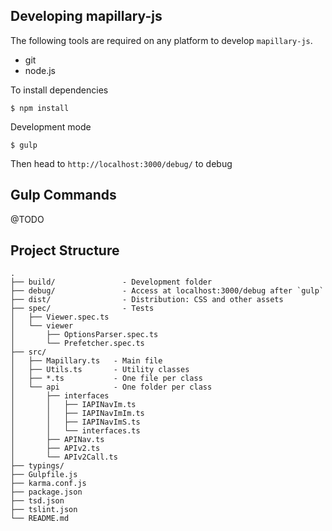 ## Developing mapillary-js

The following tools are required on any platform to develop `mapillary-js`.

- git
- node.js

To install dependencies

```
$ npm install
```

Development mode

```
$ gulp
```

Then head to `http://localhost:3000/debug/` to debug

## Gulp Commands

@TODO

## Project Structure
```
.
├── build/               - Development folder
├── debug/               - Access at localhost:3000/debug after `gulp`
├── dist/                - Distribution: CSS and other assets
├── spec/                - Tests
│   ├── Viewer.spec.ts
│   └── viewer
│       ├── OptionsParser.spec.ts
│       └── Prefetcher.spec.ts
├── src/
│   ├── Mapillary.ts   - Main file
│   ├── Utils.ts       - Utility classes
│   ├── *.ts           - One file per class
│   └── api            - One folder per class
│       ├── interfaces
│       │   ├── IAPINavIm.ts
│       │   ├── IAPINavImIm.ts
│       │   ├── IAPINavImS.ts
│       │   └── interfaces.ts
│       ├── APINav.ts
│       ├── APIv2.ts
│       └── APIv2Call.ts
├── typings/
├── Gulpfile.js
├── karma.conf.js
├── package.json
├── tsd.json
├── tslint.json
└── README.md
```

